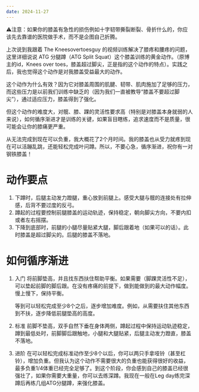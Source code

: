 ```yaml
---
date: 2024-11-27
---
```


⚠️注意：如果你的膝盖有急性的损伤例如十字韧带撕裂断裂、骨折什么的，你应该先去靠谱的医院做手术，而不是企图自己折腾。

上次说到我跟着 The Kneesovertoesguy 的视频训练解决了膝疼和腰疼的问题，这里详细说说 ATG 分腿蹲（ATG Split Squat）这个膝盖训练的黄金动作。（原博主的id，Knees over toes，膝盖超过脚尖，正是指的这个动作的特点）。实践之后，我也觉得这个动作是对我膝盖受益最大的动作。

这个动作为什么有效？因为它对膝盖周围的肌腱、韧带、肌肉施加了足够的压力，而这些压力是以前我们训练中缺乏的（因为我们一直被教导“膝盖不要超过脚尖”），通过适应压力，膝盖得到了强化。

但这个动作的难度大，对髋、膝、踝的灵活性要求高（特别是对膝盖本身就弱的人来说），如何循序渐进才是训练的关键，如果盲目瞎练，追求速度而不是质量，很可能会让你的膝痛更严重。

从无法完成到现在可以负重，我大概花了2个月时间。我的膝盖也从受力就疼到现在可以活蹦乱跳，还能轻松完成叶问蹲。所以，不要心急，循序渐进，祝你有一对钢铁膝盖！

# 动作要点

1. 下蹲时，后腿主动发力蹬腿，重心放到前腿上。感受大腿与髋的连接处有拉伸感，后背不要过度的反弓。
2. 蹲起的过程要控制前腿膝盖的运动轨迹，保持稳定，朝向脚尖方向，不要内扣或者左右摇摆。
3. 下降到底部时，前腿的小腿尽量贴紧大腿，脚后跟着地（如果可以的话）。此时膝盖是超过脚尖的。后腿的膝盖不落地。

  

# 如何循序渐进

1. 入门
	将前脚垫高，并且找东西扶住帮助平衡。如果需要（脚踝灵活性不足），可以垫起前脚的脚后跟。在没有疼痛的前提下，做到能做到的最大动作幅度。慢上慢下，保持平衡。
	
	等到可以轻松完成至少8个之后，逐步增加难度。例如，从需要扶住其他东西到不扶，逐步降低前腿垫高的高度。

2. 标准
	前脚不垫高，双手自然下垂在身体两侧，蹲起过程中保持运动轨迹稳定，蹲到最低处时，前脚脚后跟触地，小腿和大腿贴紧，后腿主动发力蹬直，膝盖不落地。

3. 进阶
	在可以轻松完成标准动作至少8个以后，你可以两只手拿哑铃（甚至杠铃），增加负重。但我认为这个动作不需要很大的负重也能获得很好的收益，最多负重1/4体重已经完全足够了。到这个阶段，你会感到自己的膝盖已经很强壮了，如果你需要大重量，你可以去练深蹲。我现在一般在Leg day练完深蹲后再练几组ATG分腿蹲，来强化膝盖。